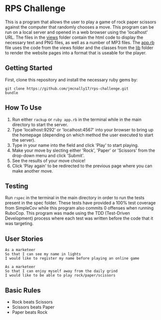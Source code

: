 # RPS Challenge

This is a program that allows the user to play a game of rock paper scissors against the computer that randomly chooses a move. This program can be run on a local server and opened in a web browser using the 'localhost' URL. The files in the [views](https://github.com/jmcnally17/rps-challenge/tree/main/views) folder contain the html code to display the necessary text and PNG files, as well as a number of MP3 files. The [app.rb](https://github.com/jmcnally17/rps-challenge/blob/main/app.rb) file uses the code from the views folder and the classes from the [lib](https://github.com/jmcnally17/rps-challenge/tree/main/lib) folder to render the website pages into a format that is useable for the player.

Getting Started
----

First, clone this repository and install the necessary ruby gems by:
```
git clone https://github.com/jmcnally17/rps-challenge.git
bundle
```

How To Use
----

1. Run either `rackup` or `ruby app.rb` in the terminal while in the main directory to start the server.
2. Type 'localhost:9292' or 'localhost:4567' into your browser to bring up the homepage (depending on which method the user executed to start the server).
3. Type in your name into the field and click 'Play' to start playing.
4. Make your move by slecting either 'Rock', 'Paper' or 'Scissors' from the drop-down menu and click 'Submit'.
5. See the results of your move choice!
6. Click 'Play again' to be redirected to the previous page where you can make another move.

Testing
----

Run `rspec` in the terminal in the main directory in order to run the tests present in the spec folder. These tests have provided a 100% test coverage from SimpleCov while this program also commits 0 offenses when running RuboCop. This program was made using the TDD (Test-Driven Development) process where each test was written before the code that it was targeting.

User Stories
----

```
As a marketeer
So that I can see my name in lights
I would like to register my name before playing an online game

As a marketeer
So that I can enjoy myself away from the daily grind
I would like to be able to play rock/paper/scissors
```

## Basic Rules

- Rock beats Scissors
- Scissors beats Paper
- Paper beats Rock
